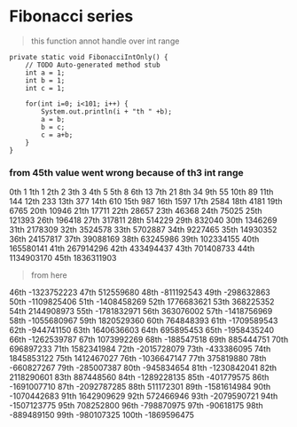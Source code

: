 
# Fibonacci series

> this function annot handle over int range


	private static void FibonacciIntOnly() {
		// TODO Auto-generated method stub
		int a = 1;
		int b = 1;
		int c = 1;
		
		for(int i=0; i<101; i++) {
			System.out.println(i + "th " +b);
			a = b;
			b = c;
			c = a+b;
		}		
	}
	
### from 45th value went wrong because of th3 int range

0th 1
1th 1
2th 2
3th 3
4th 5
5th 8
6th 13
7th 21
8th 34
9th 55
10th 89
11th 144
12th 233
13th 377
14th 610
15th 987
16th 1597
17th 2584
18th 4181
19th 6765
20th 10946
21th 17711
22th 28657
23th 46368
24th 75025
25th 121393
26th 196418
27th 317811
28th 514229
29th 832040
30th 1346269
31th 2178309
32th 3524578
33th 5702887
34th 9227465
35th 14930352
36th 24157817
37th 39088169
38th 63245986
39th 102334155
40th 165580141
41th 267914296
42th 433494437
43th 701408733
44th 1134903170
45th 1836311903

> from here

46th -1323752223
47th 512559680
48th -811192543
49th -298632863
50th -1109825406
51th -1408458269
52th 1776683621
53th 368225352
54th 2144908973
55th -1781832971
56th 363076002
57th -1418756969
58th -1055680967
59th 1820529360
60th 764848393
61th -1709589543
62th -944741150
63th 1640636603
64th 695895453
65th -1958435240
66th -1262539787
67th 1073992269
68th -188547518
69th 885444751
70th 696897233
71th 1582341984
72th -2015728079
73th -433386095
74th 1845853122
75th 1412467027
76th -1036647147
77th 375819880
78th -660827267
79th -285007387
80th -945834654
81th -1230842041
82th 2118290601
83th 887448560
84th -1289228135
85th -401779575
86th -1691007710
87th -2092787285
88th 511172301
89th -1581614984
90th -1070442683
91th 1642909629
92th 572466946
93th -2079590721
94th -1507123775
95th 708252800
96th -798870975
97th -90618175
98th -889489150
99th -980107325
100th -1869596475


